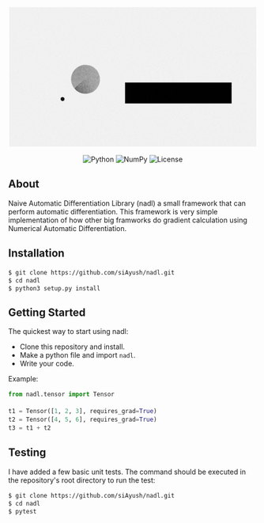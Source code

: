 <p align="center">
    <img alt="License" src="assets/nadl.gif" />
</p>

<p align="center">
<img alt="Python" src="https://img.shields.io/badge/python%20-%2314354C.svg?&style=for-the-badge&logo=python&logoColor=white"/>
<img alt="NumPy" src="https://img.shields.io/badge/numpy%20-%23013243.svg?&style=for-the-badge&logo=numpy&logoColor=white" />
<img alt="License" src="https://img.shields.io/github/license/siAyush/nadl?style=for-the-badge"/>
</p>


## About

Naive Automatic Differentiation Library (nadl) a small framework that can perform automatic differentiation.
This framework is very simple implementation of how other big framworks do gradient calculation using
Numerical Automatic Differentiation.


## Installation

```
$ git clone https://github.com/siAyush/nadl.git
$ cd nadl
$ python3 setup.py install
```


## Getting Started

The quickest way to start using nadl:
- Clone this repository and install.
- Make a python file and import ```nadl```.
- Write your code.

Example:
```python
from nadl.tensor import Tensor

t1 = Tensor([1, 2, 3], requires_grad=True)
t2 = Tensor([4, 5, 6], requires_grad=True)
t3 = t1 + t2
```


## Testing

I have added a few basic unit tests. The command should be executed in the repository's root 
directory to run the test:
```
$ git clone https://github.com/siAyush/nadl.git
$ cd nadl
$ pytest
```
